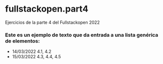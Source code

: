 # fullstackopen.part4
Ejercicios de la parte 4 del Fullstackopen 2022

### Este es un ejemplo de texto que da entrada a una lista genérica de elementos:
- 14/03/2022 4.1, 4.2
- 15/03/2022 4.3, 4.4, 4.5